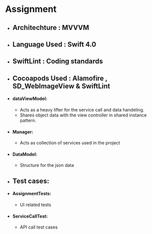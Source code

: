 # Assignment
- ## Architechture : MVVVM
- ## Language Used :  Swift 4.0
- ## SwiftLint : Coding standards
- ## Cocoapods Used : Alamofire , SD_WebImageView & SwiftLint
 - #### dataViewModel: 
    - Acts as a heavy lifter for the service call and data handeling.
    - Shares object data with the view controller in shared instance pattern.
  
 - #### Manager:
	 - Acts as collection of services used in the project
	
 - #### DataModel:
	 - Structure for the json data
- ## Test cases:
 - #### AssignmentTests:
	 - UI related tests
 - #### ServiceCallTest:
	 - API call test cases

